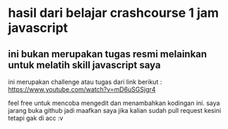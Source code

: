 # hasil dari belajar crashcourse 1 jam javascript
## ini bukan merupakan tugas resmi melainkan untuk melatih skill javascript saya
ini merupakan challenge atau tugas dari link berikut : https://www.youtube.com/watch?v=mD6uSGSjgr4

feel free untuk mencoba mengedit dan menambahkan kodingan ini.
saya jarang buka github jadi maafkan saya jika kalian sudah pull request kesini tetapi gak di acc :v

